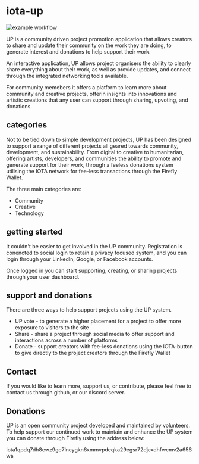 # iota-up

![example workflow](https://github.com/CroplyOfficial/iota-up/actions/workflows/node.js.yml/badge.svg)

UP is a community driven project promotion application that allows creators to share and update their community on the work they are doing, to generate interest and donations to help support their work.

An interactive application, UP allows project organisers the ability to clearly share everything about their work, as well as provide updates, and connect through the integrated networking tools available. 

For community memebers it offers a platform to learn more about community and creative projects, offerin insights into innovations and artistic creations that any user can support through sharing, upvoting, and donations.

## categories

Not to be tied down to simple development projects, UP has been designed to support a range of different projects all geared towards community, development, and sustainability. From digital to creative to humanitarian, offering artists, developers, and communities the ability to promote and generate support for their work, through a feeless donations system utilising the IOTA network for fee-less transactions through the Firefly Wallet.

The three main categories are:
- Community
- Creative
- Technology

## getting started

It couldn't be easier to get involved in the UP community. Registration is conencted to social login to retain a privacy focused system, and you can login through your LinkedIn, Google, or Facebook accounts.

Once logged in you can start supporting, creating, or sharing projects through your user dashboard.

## support and donations

There are three ways to help support projects using the UP system. 

- UP vote - to generate a higher placement for a project to offer more exposure to visitors to the site
- Share - share a project through social media to offer support and interactions across a number of platforms
- Donate - support creators with fee-less donations using the IOTA-button to give directly to the project creators through the Firefly Wallet

## Contact 
If you would like to learn more, support us, or contribute, please feel free to contact us through github, or our discord server.

## Donations
UP is an open community project developed and maintained by volunteers. To help support our continued work to maintain and enhance the UP system you can donate through Firefly using the address below:

iota1qpdq7dh8ewz9ge7lncygkn6xmmvpdeqka29egsr72djcxdhfwcmv2a656wa
